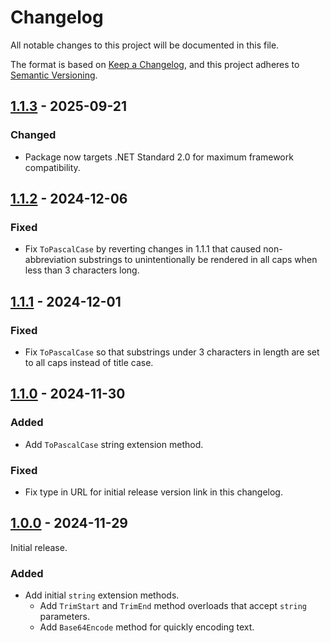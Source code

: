 # Changelog

All notable changes to this project will be documented in this file.

The format is based on [Keep a Changelog](https://keepachangelog.com/en/1.1.0/),
and this project adheres to [Semantic Versioning](https://semver.org/spec/v2.0.0.html).

## [1.1.3] - 2025-09-21

### Changed

- Package now targets .NET Standard 2.0 for maximum framework compatibility.

## [1.1.2] - 2024-12-06

### Fixed

- Fix `ToPascalCase` by reverting changes in 1.1.1 that caused non-abbreviation substrings to unintentionally be rendered in all caps when less than 3 characters long.

## [1.1.1] - 2024-12-01

### Fixed

- Fix `ToPascalCase` so that substrings under 3 characters in length are set to all caps instead of title case.

## [1.1.0] - 2024-11-30

### Added

- Add `ToPascalCase` string extension method.

### Fixed

- Fix type in URL for initial release version link in this changelog.

## [1.0.0] - 2024-11-29

Initial release.

### Added

- Add initial `string` extension methods.
  - Add `TrimStart` and `TrimEnd` method overloads that accept `string` parameters.
  - Add `Base64Encode` method for quickly encoding text.

[1.1.3]: https://github.com/twcrews/primitive-extensions/compare/1.1.2...1.1.3
[1.1.2]: https://github.com/twcrews/primitive-extensions/compare/1.1.1...1.1.2
[1.1.1]: https://github.com/twcrews/primitive-extensions/compare/1.1.0...1.1.1
[1.1.0]: https://github.com/twcrews/primitive-extensions/compare/1.0.0...1.1.0
[1.0.0]: https://github.com/twcrews/primitive-extensions/releases/tag/1.0.0

